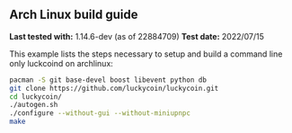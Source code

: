 Arch Linux build guide
----------------------

**Last tested with:** 1.14.6-dev (as of 22884709)
**Test date:** 2022/07/15

This example lists the steps necessary to setup and build a command line only
luckcoind on archlinux:

```sh
pacman -S git base-devel boost libevent python db
git clone https://github.com/luckycoin/luckycoin.git
cd luckycoin/
./autogen.sh
./configure --without-gui --without-miniupnpc
make
```
